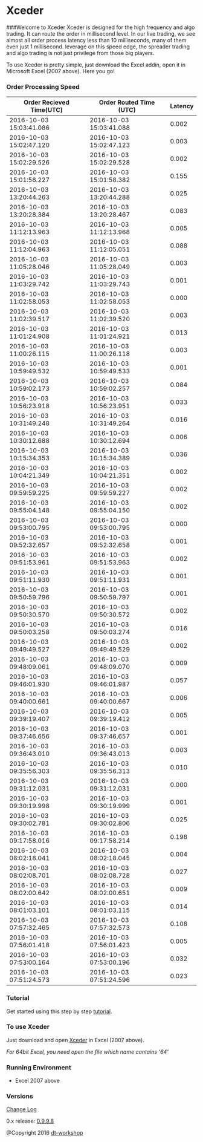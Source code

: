 # Xceder
###Welcome to Xceder 
Xceder is designed for the high frequency and algo trading. It can route the order in millisecond level. In our live trading, we see almost all order process latency less than 10 milliseconds, many of them even just 1 millisecond. leverage on this speed edge, the spreader trading and algo trading is not just privilege from those big players.

To use Xceder is pretty simple, just download the Excel addin, open it in Microsoft Excel (2007 above). Here you go!

### Order Processing Speed
| Order Recieved Time(UTC) | Order Routed Time (UTC) | Latency |
| --- | --- | --- |
|	2016-10-03 15:03:41.086	|	2016-10-03 15:03:41.088	|	0.002	|
|	2016-10-03 15:02:47.120	|	2016-10-03 15:02:47.123	|	0.003	|
|	2016-10-03 15:02:29.526	|	2016-10-03 15:02:29.528	|	0.002	|
|	2016-10-03 15:01:58.227	|	2016-10-03 15:01:58.382	|	0.155	|
|	2016-10-03 13:20:44.263	|	2016-10-03 13:20:44.288	|	0.025	|
|	2016-10-03 13:20:28.384	|	2016-10-03 13:20:28.467	|	0.083	|
|	2016-10-03 11:12:13.963	|	2016-10-03 11:12:13.968	|	0.005	|
|	2016-10-03 11:12:04.963	|	2016-10-03 11:12:05.051	|	0.088	|
|	2016-10-03 11:05:28.046	|	2016-10-03 11:05:28.049	|	0.003	|
|	2016-10-03 11:03:29.742	|	2016-10-03 11:03:29.743	|	0.001	|
|	2016-10-03 11:02:58.053	|	2016-10-03 11:02:58.053	|	0.000	|
|	2016-10-03 11:02:39.517	|	2016-10-03 11:02:39.520	|	0.003	|
|	2016-10-03 11:01:24.908	|	2016-10-03 11:01:24.921	|	0.013	|
|	2016-10-03 11:00:26.115	|	2016-10-03 11:00:26.118	|	0.003	|
|	2016-10-03 10:59:49.532	|	2016-10-03 10:59:49.533	|	0.001	|
|	2016-10-03 10:59:02.173	|	2016-10-03 10:59:02.257	|	0.084	|
|	2016-10-03 10:56:23.918	|	2016-10-03 10:56:23.951	|	0.033	|
|	2016-10-03 10:31:49.248	|	2016-10-03 10:31:49.264	|	0.016	|
|	2016-10-03 10:30:12.688	|	2016-10-03 10:30:12.694	|	0.006	|
|	2016-10-03 10:15:34.353	|	2016-10-03 10:15:34.389	|	0.036	|
|	2016-10-03 10:04:21.349	|	2016-10-03 10:04:21.351	|	0.002	|
|	2016-10-03 09:59:59.225	|	2016-10-03 09:59:59.227	|	0.002	|
|	2016-10-03 09:55:04.148	|	2016-10-03 09:55:04.150	|	0.002	|
|	2016-10-03 09:53:00.795	|	2016-10-03 09:53:00.795	|	0.000	|
|	2016-10-03 09:52:32.657	|	2016-10-03 09:52:32.658	|	0.001	|
|	2016-10-03 09:51:53.961	|	2016-10-03 09:51:53.963	|	0.002	|
|	2016-10-03 09:51:11.930	|	2016-10-03 09:51:11.931	|	0.001	|
|	2016-10-03 09:50:59.796	|	2016-10-03 09:50:59.797	|	0.001	|
|	2016-10-03 09:50:30.570	|	2016-10-03 09:50:30.572	|	0.002	|
|	2016-10-03 09:50:03.258	|	2016-10-03 09:50:03.274	|	0.016	|
|	2016-10-03 09:49:49.527	|	2016-10-03 09:49:49.529	|	0.002	|
|	2016-10-03 09:48:09.061	|	2016-10-03 09:48:09.070	|	0.009	|
|	2016-10-03 09:46:01.930	|	2016-10-03 09:46:01.987	|	0.057	|
|	2016-10-03 09:40:00.661	|	2016-10-03 09:40:00.667	|	0.006	|
|	2016-10-03 09:39:19.407	|	2016-10-03 09:39:19.412	|	0.005	|
|	2016-10-03 09:37:46.656	|	2016-10-03 09:37:46.657	|	0.001	|
|	2016-10-03 09:36:43.010	|	2016-10-03 09:36:43.013	|	0.003	|
|	2016-10-03 09:35:56.303	|	2016-10-03 09:35:56.313	|	0.010	|
|	2016-10-03 09:31:12.031	|	2016-10-03 09:31:12.031	|	0.000	|
|	2016-10-03 09:30:19.998	|	2016-10-03 09:30:19.999	|	0.001	|
|	2016-10-03 09:30:02.781	|	2016-10-03 09:30:02.806	|	0.025	|
|	2016-10-03 09:17:58.016	|	2016-10-03 09:17:58.214	|	0.198	|
|	2016-10-03 08:02:18.041	|	2016-10-03 08:02:18.045	|	0.004	|
|	2016-10-03 08:02:08.701	|	2016-10-03 08:02:08.728	|	0.027	|
|	2016-10-03 08:02:00.642	|	2016-10-03 08:02:00.651	|	0.009	|
|	2016-10-03 08:01:03.101	|	2016-10-03 08:01:03.115	|	0.014	|
|	2016-10-03 07:57:32.465	|	2016-10-03 07:57:32.573	|	0.108	|
|	2016-10-03 07:56:01.418	|	2016-10-03 07:56:01.423	|	0.005	|
|	2016-10-03 07:53:00.164	|	2016-10-03 07:53:00.196	|	0.032	|
|	2016-10-03 07:51:24.573	|	2016-10-03 07:51:24.596	|	0.023	|

### Tutorial

Get started using this step by step [tutorial](https://github.com/DT-Workshop/Xceder/wiki/).

### To use Xceder

Just download and open [Xceder](https://github.com/DT-Workshop/Xceder/releases/) in Excel (2007 above). 

*For 64bit Excel, you need open the file which name contains '64'*

### Running Environment

* Excel 2007 above 

### Versions

[Change Log](changelog.md)

0.x release: [0.9.9.8](https://github.com/DT-Workshop/Xceder/releases)

@Copyright 2016 [dt-workshop](http://www.dt-workshop.com)



